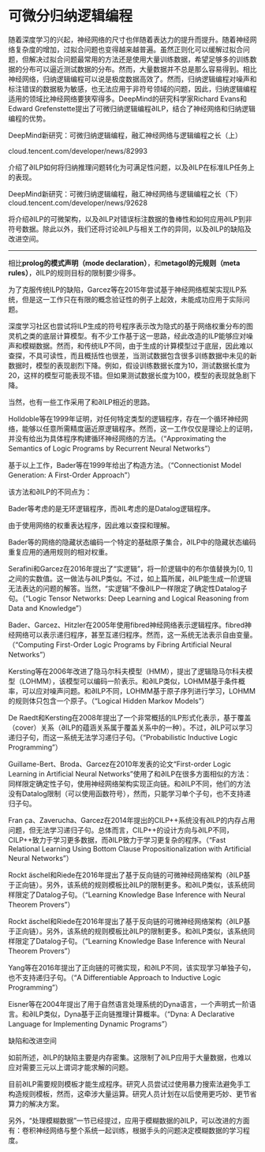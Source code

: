 # 可微分归纳逻辑编程

随着深度学习的兴起，神经网络的尺寸也伴随着表达力的提升而提升。随着神经网络复杂度的增加，过拟合问题也变得越来越普遍。虽然正则化可以缓解过拟合问题，但解决过拟合问题最常用的方法还是使用大量训练数据，希望足够多的训练数据的分布可以逼近测试数据的分布。然而，大量数据并不总是那么容易得到。相比神经网络，归纳逻辑编程可以说是极度数据高效了。然而，归纳逻辑编程对噪声和标注错误的数据极为敏感，也无法应用于非符号领域的问题，因此，归纳逻辑编程适用的领域比神经网络要狭窄得多。DeepMind的研究科学家Richard Evans和Edward Grefenstette提出了可微归纳逻辑编程∂ILP，结合了神经网络和归纳逻辑编程的优势。


DeepMind新研究：可微归纳逻辑编程，融汇神经网络与逻辑编程之长（上）

cloud.tencent.com/developer/news/82993

介绍了∂ILP如何将归纳推理问题转化为可满足性问题，以及∂ILP在标准ILP任务上的表现。

DeepMind新研究：可微归纳逻辑编程，融汇神经网络与逻辑编程之长（下）
cloud.tencent.com/developer/news/92628

将介绍∂ILP的可微架构，以及∂ILP对错误标注数据的鲁棒性和如何应用∂ILP到非符号数据。除此以外，我们还将讨论∂ILP与相关工作的异同，以及∂ILP的缺陷及改进空间。














----------------------------------------------------------------------------


相比**prolog的模式声明（mode declaration）**，和**metagol的元规则（meta rules）**，∂ILP的规则目标的限制要少得多。

为了克服传统ILP的缺陷，Garcez等在2015年尝试基于神经网络框架实现ILP系统，但是这一工作只在有限的概念验证性的例子上起效，未能成功应用于实际问题。

深度学习社区也尝试将ILP生成的符号程序表示改为隐式的基于网络权重分布的图灵机之类的底层计算模型。有不少工作基于这一思路，经此改造的ILP能够应对噪声和模糊数据。然而，和传统ILP不同，由于生成的计算模型过于底层，因此难以查探，不具可读性，而且概括性也很差，当测试数据包含很多训练数据中未见的新数据时，模型的表现剧烈下降。例如，假设训练数据长度为10，测试数据长度为20，这样的模型可能表现不错。但如果测试数据长度为100，模型的表现就急剧下降。

当然，也有一些工作采用了和∂ILP相近的思路。

Holldoble等在1999年证明，对任何特定类型的逻辑程序，存在一个循环神经网络，能够以任意所需精度逼近原逻辑程序。然而，这一工作仅仅是理论上的证明，并没有给出为具体程序构建循环神经网络的方法。（“Approximating the Semantics of Logic Programs by Recurrent Neural Networks”）

基于以上工作，Bader等在1999年给出了构造方法。（“Connectionist Model Generation: A First-Order Approach”）

该方法和∂ILP的不同点为：

Bader等考虑的是无环逻辑程序，而∂IL考虑的是Datalog逻辑程序。

由于使用网络的权重表达程序，因此难以查探和理解。

Bader等的网络的隐藏状态编码一个特定的基础原子集合，∂ILP中的隐藏状态编码重复应用的通用规则的相对权重。

Serafini和Garcez在2016年提出了“实逻辑”，将一阶逻辑中的布尔值替换为[0, 1]之间的实数值。这一做法与∂ILP类似。不过，如上篇所属，∂ILP能生成一阶逻辑无法表达的问题的解答。当然，“实逻辑”不像∂ILP一样限定了确定性Datalog子句。（“Logic Tensor Networks: Deep Learning and Logical Reasoning from Data and Knowledge”）

Bader、Garcez、Hitzler在2005年使用fibred神经网络表示逻辑程序。fibred神经网络可以表示递归程序，甚至互递归程序。然而，这一系统无法表示自由变量。（“Computing First-Order Logic Programs by Fibring Artificial Neural Networks”）

Kersting等在2006年改进了隐马尔科夫模型（HMM），提出了逻辑隐马尔科夫模型（LOHMM），该模型可以编码一阶表示。和∂ILP类似，LOHMM基于条件概率，可以应对噪声问题。和∂ILP不同，LOHMM基于原子序列进行学习，LOHMM的规则体只包含一个原子。（“Logical Hidden Markov Models”）

De Raedt和Kersting在2008年提出了一个非常概括的ILP形式化表示，基于覆盖（cover）关系（∂ILP的蕴涵关系属于覆盖关系中的一种）。不过，∂ILP可以学习递归子句，而这一系统无法学习递归子句。（“Probabilistic Inductive Logic Programming”）

Guillame-Bert、Broda、Garcez在2010年发表的论文“First-order Logic Learning in Artificial Neural Networks”使用了和∂ILP在很多方面相似的方法：同样限定确定性子句，使用神经网络架构实现正向链。和∂ILP不同，他们的方法没有Datalog限制（可以使用函数符号），然而，只能学习单个子句，也不支持递归子句。

Fran ̧ca、Zaverucha、Garcez在2014年提出的CILP++系统没有∂ILP的内存占用问题，但无法学习递归子句。总体而言，CILP++的设计方向与∂ILP不同，CILP++致力于学习更多数据，而∂ILP致力于学习更复杂的程序。（“Fast Relational Learning Using Bottom Clause Propositionalization with Artificial Neural Networks”）

Rockt ̈aschel和Riede在2016年提出了基于反向链的可微神经网络架构（∂ILP基于正向链）。另外，该系统的规则模板比∂ILP的限制更多。和∂ILP类似，该系统同样限定了Datalog子句。（“Learning Knowledge Base Inference with Neural Theorem Provers”）

Rockt ̈aschel和Riede在2016年提出了基于反向链的可微神经网络架构（∂ILP基于正向链）。另外，该系统的规则模板比∂ILP的限制更多。和∂ILP类似，该系统同样限定了Datalog子句。（“Learning Knowledge Base Inference with Neural Theorem Provers”）

Yang等在2016年提出了正向链的可微实现，和∂ILP不同，该实现学习单独子句，也不支持递归子句。（“A Differentiable Approach to Inductive Logic Programming”）

Eisner等在2004年提出了用于自然语言处理系统的Dyna语言，一个声明式一阶语言。和∂ILP类似，Dyna基于正向链推理计算概率。（“Dyna: A Declarative Language for Implementing Dynamic Programs”）

缺陷和改进空间

如前所述，∂ILP的缺陷主要是内存密集。这限制了∂ILP应用于大量数据，也难以应对需要三元以上谓词才能求解的问题。

目前∂ILP需要规则模板才能生成程序。研究人员尝试过使用暴力搜索法避免手工构造规则模板，然而，这牵涉大量运算。研究人员计划在以后使用更巧妙、更节省算力的解决方案。

另外，“处理模糊数据”一节已经提过，应用于模糊数据的∂ILP，可以改进的方面有：卷积神经网络与整个系统一起训练，根据手头的问题决定模糊数据的学习程度。
































